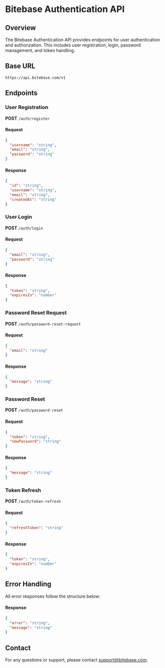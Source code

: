 # Bitebase Authentication API

## Overview
The Bitebase Authentication API provides endpoints for user authentication and authorization. This includes user registration, login, password management, and token handling.

## Base URL
```
https://api.bitebase.com/v1
```

## Endpoints

### User Registration
**POST** `/auth/register`

#### Request
```json
{
  "username": "string",
  "email": "string",
  "password": "string"
}
```

#### Response
```json
{
  "id": "string",
  "username": "string",
  "email": "string",
  "createdAt": "string"
}
```

### User Login
**POST** `/auth/login`

#### Request
```json
{
  "email": "string",
  "password": "string"
}
```

#### Response
```json
{
  "token": "string",
  "expiresIn": "number"
}
```

### Password Reset Request
**POST** `/auth/password-reset-request`

#### Request
```json
{
  "email": "string"
}
```

#### Response
```json
{
  "message": "string"
}
```

### Password Reset
**POST** `/auth/password-reset`

#### Request
```json
{
  "token": "string",
  "newPassword": "string"
}
```

#### Response
```json
{
  "message": "string"
}
```

### Token Refresh
**POST** `/auth/token-refresh`

#### Request
```json
{
  "refreshToken": "string"
}
```

#### Response
```json
{
  "token": "string",
  "expiresIn": "number"
}
```

## Error Handling
All error responses follow the structure below:

#### Response
```json
{
  "error": "string",
  "message": "string"
}
```

## Contact
For any questions or support, please contact [support@bitebase.com](mailto:support@bitebase.com).